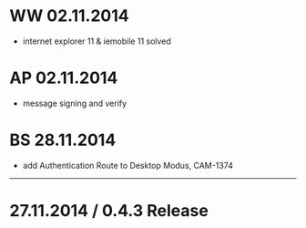# WW 02.11.2014
* internet explorer 11 & iemobile 11 solved

# AP 02.11.2014
* message signing and verify

# BS 28.11.2014
* add Authentication Route to Desktop Modus, CAM-1374

------

# 27.11.2014 / 0.4.3 Release
